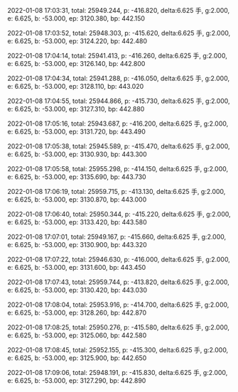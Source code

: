 2022-01-08 17:03:31, total: 25949.244, p: -416.820, delta:6.625 手, g:2.000, e: 6.625, b: -53.000, ep: 3120.380, bp: 442.150

2022-01-08 17:03:52, total: 25948.303, p: -415.620, delta:6.625 手, g:2.000, e: 6.625, b: -53.000, ep: 3124.220, bp: 442.480

2022-01-08 17:04:14, total: 25941.413, p: -416.260, delta:6.625 手, g:2.000, e: 6.625, b: -53.000, ep: 3126.140, bp: 442.800

2022-01-08 17:04:34, total: 25941.288, p: -416.050, delta:6.625 手, g:2.000, e: 6.625, b: -53.000, ep: 3128.110, bp: 443.020

2022-01-08 17:04:55, total: 25944.866, p: -415.730, delta:6.625 手, g:2.000, e: 6.625, b: -53.000, ep: 3127.310, bp: 442.880

2022-01-08 17:05:16, total: 25943.687, p: -416.200, delta:6.625 手, g:2.000, e: 6.625, b: -53.000, ep: 3131.720, bp: 443.490

2022-01-08 17:05:38, total: 25945.589, p: -415.470, delta:6.625 手, g:2.000, e: 6.625, b: -53.000, ep: 3130.930, bp: 443.300

2022-01-08 17:05:58, total: 25955.298, p: -414.150, delta:6.625 手, g:2.000, e: 6.625, b: -53.000, ep: 3135.690, bp: 443.730

2022-01-08 17:06:19, total: 25959.715, p: -413.130, delta:6.625 手, g:2.000, e: 6.625, b: -53.000, ep: 3130.870, bp: 443.000

2022-01-08 17:06:40, total: 25950.344, p: -415.220, delta:6.625 手, g:2.000, e: 6.625, b: -53.000, ep: 3133.420, bp: 443.580

2022-01-08 17:07:01, total: 25949.167, p: -415.660, delta:6.625 手, g:2.000, e: 6.625, b: -53.000, ep: 3130.900, bp: 443.320

2022-01-08 17:07:22, total: 25946.630, p: -416.000, delta:6.625 手, g:2.000, e: 6.625, b: -53.000, ep: 3131.600, bp: 443.450

2022-01-08 17:07:43, total: 25959.744, p: -413.820, delta:6.625 手, g:2.000, e: 6.625, b: -53.000, ep: 3130.420, bp: 443.030

2022-01-08 17:08:04, total: 25953.916, p: -414.700, delta:6.625 手, g:2.000, e: 6.625, b: -53.000, ep: 3128.260, bp: 442.870

2022-01-08 17:08:25, total: 25950.276, p: -415.580, delta:6.625 手, g:2.000, e: 6.625, b: -53.000, ep: 3125.060, bp: 442.580

2022-01-08 17:08:45, total: 25952.155, p: -415.300, delta:6.625 手, g:2.000, e: 6.625, b: -53.000, ep: 3125.900, bp: 442.650

2022-01-08 17:09:06, total: 25948.191, p: -415.830, delta:6.625 手, g:2.000, e: 6.625, b: -53.000, ep: 3127.290, bp: 442.890